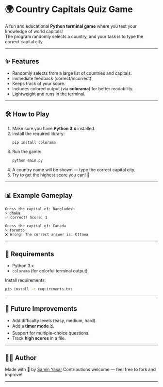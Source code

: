 # 🌍 Country Capitals Quiz Game

A fun and educational **Python terminal game** where you test your knowledge of world capitals!  
The program randomly selects a country, and your task is to type the correct capital city.  

---

## ✨ Features

- Randomly selects from a large list of countries and capitals.
- Immediate feedback (correct/incorrect).
- Keeps track of your score.
- Includes colored output (via **colorama**) for better readability.
- Lightweight and runs in the terminal.

---

## 🛠️ How to Play

1. Make sure you have **Python 3.x** installed.
2. Install the required library:
   ```bash
   pip install colorama
   ```
3. Run the game:
   ```bash
   python main.py
   ```
4. A country name will be shown — type the correct capital city.  
5. Try to get the highest score you can! 🎉

---

## 📊 Example Gameplay

```
Guess the capital of: Bangladesh
> dhaka
✅ Correct! Score: 1

Guess the capital of: Canada
> toronto
❌ Wrong! The correct answer is: Ottawa
```

---

## 🔧 Requirements

- Python 3.x  
- `colorama` (for colorful terminal output)

Install requirements:
```bash
pip install -r requirements.txt
```

---

## 🚀 Future Improvements

- Add difficulty levels (easy, medium, hard).
- Add a **timer mode** ⏳.
- Support for multiple-choice questions.
- Track **high scores** in a file.

---

## 👩‍💻 Author

Made with 💙 by [Samin Yasar](https://samin-yasar.github.io)
Contributions welcome — feel free to fork and improve!  

---
